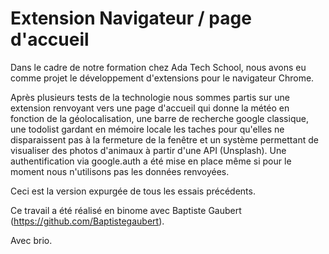 # Extension Navigateur / page d'accueil

Dans le cadre de notre formation chez Ada Tech School, nous avons eu comme projet le développement d'extensions pour le navigateur Chrome.

Après plusieurs tests de la technologie nous sommes partis sur une extension renvoyant vers une page d'accueil qui donne la météo en fonction de la géolocalisation, une barre de recherche google classique, une todolist gardant en mémoire locale les taches pour qu'elles ne disparaissent pas à la fermeture de la fenêtre et un système permettant de visualiser des photos d'animaux à partir d'une API (Unsplash).
Une authentification via google.auth a été mise en place même si pour le moment nous n'utilisons pas les données renvoyées.

Ceci est la version expurgée de tous les essais précédents.

Ce travail a été réalisé en binome avec Baptiste Gaubert (https://github.com/Baptistegaubert).

Avec brio.